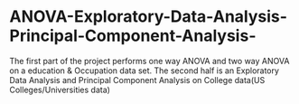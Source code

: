 # ANOVA-Exploratory-Data-Analysis-Principal-Component-Analysis-
 The first part of the project performs one way ANOVA and two way ANOVA on a education & Occupation data set. The second half is an Exploratory Data Analysis and Principal Component Analysis on College data(US Colleges/Universities data)
